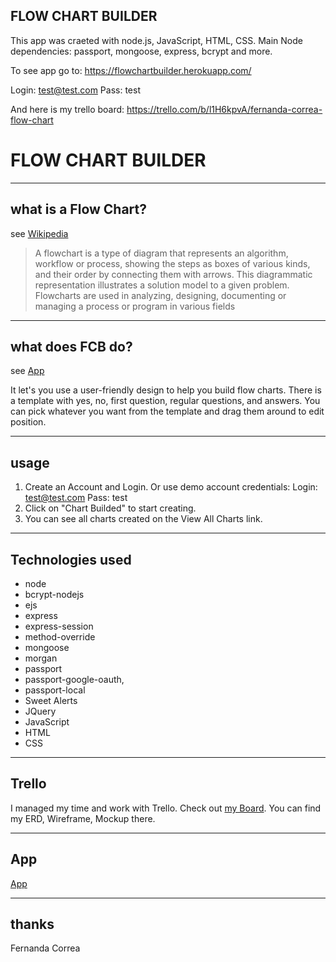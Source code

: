 ## FLOW CHART BUILDER

This app was craeted with node.js, JavaScript, HTML, CSS. Main Node dependencies: passport, mongoose, express, bcrypt and more. 

To see app go to:
https://flowchartbuilder.herokuapp.com/

Login: test@test.com
Pass: test

And here is my trello board: https://trello.com/b/l1H6kpvA/fernanda-correa-flow-chart


# FLOW CHART BUILDER

----
## what is a Flow Chart?
see [Wikipedia](https://en.wikipedia.org/wiki/Flowchart)

> A flowchart is a type of diagram that represents an algorithm, workflow or process, showing the steps as boxes of various kinds, and their order by connecting them with arrows. This diagrammatic representation illustrates a solution model to a given problem. Flowcharts are used in analyzing, designing, documenting or managing a process or program in various fields


----
## what does FCB do?
see [App](http://flowchartbuilder.herokuapp.com/)

It let's you use a user-friendly design to help you build flow charts. There is a template with yes, no, first question, regular questions, and answers. You can pick whatever you want from the template and drag them around to edit position. 

----
## usage
1. Create an Account and Login. Or use demo account credentials: Login: test@test.com
Pass: test
2. Click on "Chart Builded" to start creating. 
3. You can see all charts created on the View All Charts link.

----
## Technologies used
* node
* bcrypt-nodejs 
* ejs
* express
* express-session
* method-override
* mongoose
* morgan
* passport
* passport-google-oauth,
* passport-local
* Sweet Alerts
* JQuery
* JavaScript
* HTML
* CSS


----
## Trello
I managed my time and work with Trello. Check out [my Board](https://trello.com/b/l1H6kpvA/fernanda-correa-flow-chart). You can find my ERD, Wireframe, Mockup there. 

----
## App
[App](http://flowchartbuilder.herokuapp.com/)

----
## thanks
Fernanda Correa